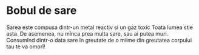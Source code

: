 # Bobul de sare

Sarea este compusa dintr-un metal reactiv si un gaz toxic Toata lumea stie asta.
De asemenea, nu mînca prea multa sare, sau ai putea muri. Consumînd dintr-o data
sare în greutate de o miime din greutatea corpului tau te va omorî!
